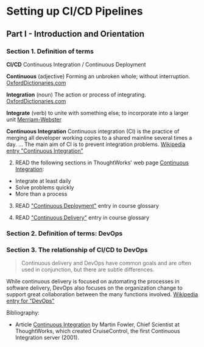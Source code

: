 # Setting up CI/CD Pipelines

## Part I - Introduction and Orientation

### Section 1. Definition of terms

**CI/CD**
Continuous Integration / Continuous Deployment

**Continuous**
(adjective)  Forming an unbroken whole; without interruption.
[OxfordDictionaries.com](https://en.oxforddictionaries.com/definition/us/continuous)


**Integration**
(noun) The action or process of integrating.
[OxfordDictionaries.com](https://en.oxforddictionaries.com/definition/us/integration)

**Integrate**
(verb) to unite with something else; to incorporate into a larger unit
[Merriam-Webster](https://www.merriam-webster.com/dictionary/integrate)

**Continuous Integration**
Continuous integration (CI) is the practice of merging all developer working copies to a shared mainline several times a day.  ... The main aim of CI is to prevent integration problems.
[Wikipedia entry "Continuous Integration"](https://en.wikipedia.org/wiki/Continuous_integration)





2. READ the following sections in ThoughtWorks' web page [Continuous Integration](https://www.thoughtworks.com/continuous-integration):
  - Integrate at least daily
  - Solve problems quickly
  - More than a process

3.  READ ["Continuous Deployment"](https://gitlab.com/atsaloli/gitlab-ci-tutorial/blob/setting_up_cicd_pipelines/glossary.md#continuous-deployment) entry in course glossary

4.  READ ["Continuous Delivery"](https://gitlab.com/atsaloli/gitlab-ci-tutorial/blob/setting_up_cicd_pipelines/glossary.md#continuous-delivery) entry in course glossary

### Section 2. Definition of terms: DevOps

### Section 3. The relationship of CI/CD to DevOps

> Continuous delivery and DevOps have common goals and are often used in conjunction, but there are subtle differences.
>
While continuous delivery is focused on automating the processes in software delivery, DevOps also focuses on the organization change to support great collaboration between the many functions involved.
[Wikipedia entry for "DevOps"](https://en.wikipedia.org/wiki/DevOps#Continuous_delivery)

Bibliography:
- Article [Continuous Integration](https://martinfowler.com/articles/continuousIntegration.html) by Martin Fowler, Chief Scientist at ThoughtWorks, which created CruiseControl, the first Continuous Integration server (2001).